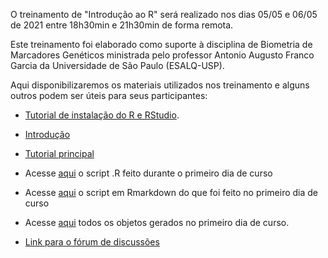 
O treinamento de  "Introdução ao R" será realizado nos dias 05/05 e 06/05 de 2021 entre 18h30min e 21h30min de forma remota.

Este treinamento foi elaborado como suporte à disciplina de Biometria de Marcadores Genéticos ministrada pelo professor Antonio Augusto Franco Garcia da Universidade de São Paulo (ESALQ-USP).

Aqui disponibilizaremos os materiais utilizados nos treinamento e alguns outros podem ser úteis para seus participantes:

* [Tutorial de instalação do R e RStudio](https://cristianetaniguti.github.io/Workshop_genetica_esalq/CursoRBiometria_2021/Tutorial_instalacao.html).

* [Introdução](https://cristianetaniguti.github.io/Workshop_genetica_esalq/CursoRBiometria_2021/Introducao.pdf)

* [Tutorial principal](https://cristianetaniguti.github.io/Workshop_genetica_esalq/CursoRBiometria_2021/cursoR.html)

* Acesse [aqui](https://cristianetaniguti.github.io/Workshop_genetica_esalq/CursoRBiometria_2021/dia1.R) o script .R feito durante o primeiro dia de curso

* Acesse [aqui](https://cristianetaniguti.github.io/Workshop_genetica_esalq/CursoRBiometria_2021/dia1.Rmd) o script em Rmarkdown do que foi feito no primeiro dia de curso

* Acesse [aqui](https://cristianetaniguti.github.io/Workshop_genetica_esalq/CursoRBiometria_2021/dia1.RData) todos os objetos gerados no primeiro dia de curso.

* [Link para o fórum de discussões](https://groups.google.com/u/1/g/biometria-de-marcadores-2021)



